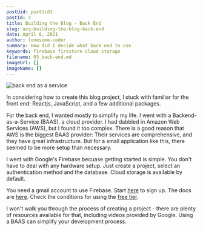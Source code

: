 ```yaml
---
postUid: postUid3
postId: 3
title: Building the Blog - Back End
slug: acq-building-the-blog-back-end
date: April 8, 2021
author: lonesome-coder
summary: How did I decide what back end to use
keywords: firebase firestore cloud storage
filename: 03_back-end.md
imageUrl: []
imageName: []
---
```


![back end as a service]()

In considering how to create this blog project, I stuck with familiar for the front end: Reactjs, JavaScript, and a few additional packages.

For the back end, I wanted mostly to simplify my life. I went with a Backend-as-a-Service (BAAS), a cloud provider. I had dabbled in Amazon Web Services (AWS), but I found it too complex. There is a good reason that AWS is the biggest BAAS provider: Their services are comprehensive, and they have great infrastructure. But for a small application like this, there seemed to be more setup than necessary.

I went with Google's Firebase becuase getting started is simple. You don't have to deal with any hardware setup. Just create a project, select an authentication method and the database. Cloud storage is available by default.

You need a gmail account to use Firebase. Start [here](https://firebase.google.com/) to sign up. The docs are [here](https://firebase.google.com/docs). Check the conditions for using the [free tier](https://firebase.google.com/pricing/).

I won't walk you through the process of creating a project - there are plenty of resources available for that, including videos provided by Google. Using a BAAS can simplify your development process.
